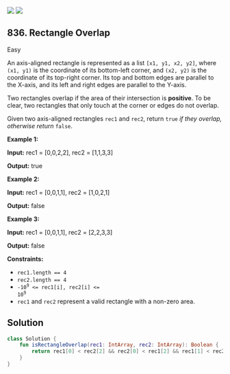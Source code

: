 [![](https://img.shields.io/github/stars/javadev/LeetCode-in-Kotlin?label=Stars&style=flat-square)](https://github.com/javadev/LeetCode-in-Kotlin)
[![](https://img.shields.io/github/forks/javadev/LeetCode-in-Kotlin?label=Fork%20me%20on%20GitHub%20&style=flat-square)](https://github.com/javadev/LeetCode-in-Kotlin/fork)

## 836\. Rectangle Overlap

Easy

An axis-aligned rectangle is represented as a list `[x1, y1, x2, y2]`, where `(x1, y1)` is the coordinate of its bottom-left corner, and `(x2, y2)` is the coordinate of its top-right corner. Its top and bottom edges are parallel to the X-axis, and its left and right edges are parallel to the Y-axis.

Two rectangles overlap if the area of their intersection is **positive**. To be clear, two rectangles that only touch at the corner or edges do not overlap.

Given two axis-aligned rectangles `rec1` and `rec2`, return `true` _if they overlap, otherwise return_ `false`.

**Example 1:**

**Input:** rec1 = [0,0,2,2], rec2 = [1,1,3,3]

**Output:** true

**Example 2:**

**Input:** rec1 = [0,0,1,1], rec2 = [1,0,2,1]

**Output:** false

**Example 3:**

**Input:** rec1 = [0,0,1,1], rec2 = [2,2,3,3]

**Output:** false

**Constraints:**

*   `rec1.length == 4`
*   `rec2.length == 4`
*   <code>-10<sup>9</sup> <= rec1[i], rec2[i] <= 10<sup>9</sup></code>
*   `rec1` and `rec2` represent a valid rectangle with a non-zero area.

## Solution

```kotlin
class Solution {
    fun isRectangleOverlap(rec1: IntArray, rec2: IntArray): Boolean {
        return rec1[0] < rec2[2] && rec2[0] < rec1[2] && rec1[1] < rec2[3] && rec2[1] < rec1[3]
    }
}
```